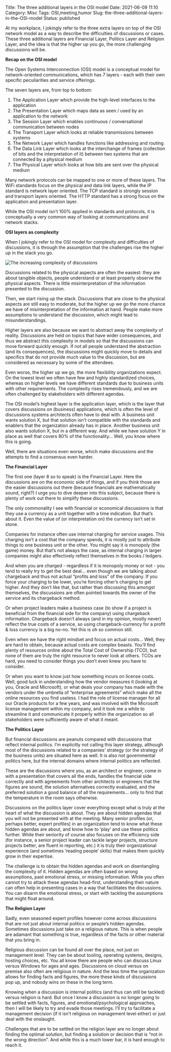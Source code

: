 Title: The three additional layers in the OSI model
Date: 2021-06-09 11:10
Category: Misc
Tags: OSI,meeting,humor
Slug: the-three-additional-layers-in-the-OSI-model
Status: published

At my workplace, I jokingly refer to the three extra layers on top of the
OSI network model as a way to describe the difficulties of discussions or
cases. These three additional layers are Financial Layer, Politics Layer
and Religion Layer, and the idea is that the higher up you go, the more
challenging discussions will be.

**Recap on the OSI model**

The Open Systems Interconnection (OSI) model is a conceptual model for
network-oriented communications, which has 7 layers - each with their own
specific peculiarities and service offerings.

The seven layers are, from top to bottom:
1. The Application Layer which provide the high-level interfaces to the
   application
2. The Presentation Layer which maps data as seen / used by an application
   to the network 
3. The Session Layer which enables continuous / conversational communication
   between nodes
4. The Transport Layer which looks at reliable transmissions between systems
5. The Network Layer which handles functions like addressing and routing
6. The Data Link Layer which looks at the interchange of frames (collection of
   bits and the interpretation of it) between two systems that are connected by
   a physical medium
7. The Physical Layer which looks at how bits are sent over the physical medium

Many network protocols can be mapped to one or more of these layers. The WiFi
standards focus on the physical and data link layers, while the IP standard
is network layer oriented. The TCP standard is strongly session and transport
layers oriented. The HTTP standard has a strong focus on the application and
presentation layer.

While the OSI model isn’t 100% applied in standards and protocols, it is
conceptually a very common way of looking at communications and network
stacks.

**OSI layers as complexity**

When I jokingly refer to the OSI model for complexity and difficulties of
discussions, it is through the assumption that the challenges rise the higher
up in the stack you go.

![The increasing complexity of discussions]({static}/images/202106/OSI_extended.png)

Discussions related to the physical aspects are often the easiest: they are about
tangible objects, people understand or at least properly observe the physical
aspects. There is little misinterpretation of the information presented to the
discussion.

Then, we start rising up the stack. Discussions that are close to the physical
aspects are still easy to moderate, but the higher up we go the more chance we
have of misinterpretation of the information at hand. People make more
assumptions to understand the discussion, which might lead to misunderstandings.

Higher layers are also because we want to abstract away the complexity of
reality. Discussions are held on topics that have wider consequences, and thus we
abstract this complexity in models so that the discussions can move forward
quickly enough. If not all people understand the abstraction (and its
consequences), the discussions might quickly move to details and specifics that
do not provide much value to the discussion, but are considered as necessary by
some of the attendees.

Even worse, the higher up we go, the more flexibility organizations expect. On
the lowest level we often have few and highly standardized choices, whereas on
higher levels we have different standards due to business units with other
requirements. The complexity rises tremendously, and we are often challenged by
stakeholders with different agendas.

The OSI model’s highest layer is the application layer, which is the layer that
covers discussions on (business) applications, which is often the level of
discussions systems architects often have to deal with. A business unit wants
solution X, but that solution isn’t compatible with the standards and enablers
that the organization already has in place. Another business unit also wants
solution X, but in a different way. And while we have solution Y in place as
well that covers 80% of the functionality… Well, you know where this is going.

Well, there are situations even worse, which make discussions and the attempts
to find a consensus even harder.

**The Financial Layer**

The first one (layer 8 so to speak) is the Financial Layer. Here the
discussions are on the economic side of things, and if you think those are
the easier discussions out there (because financials are mathematically
sound, right?) I urge you to dive deeper into this subject, because
there is plenty of work out there to simplify these discussions.

The only commonality I see with financial or economical discussions
is that they use a currency as a unit together with a time indication.
But that’s about it. Even the value of (or interpretation on) the
currency isn’t set in stone. 

Companies for instance often use internal charging for service usages.
This charging isn’t a cost that the company spends, it is mostly just
to attribute things to one business unit or the other. You might say it
is monopoly (the game) money. But that’s not always the case, as internal
charging in larger companies might also effectively reflect themselves in
the books / ledgers.

And when you are charged - regardless if it is monopoly money or not - you
tend to really try to get the best deal… even though we are talking about
chargeback and thus not actual “profits and loss” of the company. If you
force your charging to be lower, you’re forcing other’s charging to get
higher. And they don’t like that, but rather than discussing this amongst
themselves, the discussions are often pointed towards the owner of the
service and its chargeback method.

Or when project leaders make a business case (to show if a project is
beneficial from the financial side for the company) using chargeback
information. Chargeback doesn’t always (and in my opinion, mostly never)
reflect the true costs of a service, so using chargeback-currency for a
profit & loss currency is a big no-no. Yet this is oh so common still.

Even when we have the right mindset and focus on actual costs… Well,
they are hard to obtain, because actual costs are complex beasts. You’ll
find plenty of resources online about the Total Cost of Ownership (TCO),
but none of them are truly the right resource to never look at others.
TCOs are hard, you need to consider things you don’t even knew you have
to consider.

Or when you want to know just how something incurs on license costs.
Well, good luck in understanding how the vendor measures it (looking
at you, Oracle and Microsoft), or what deals your company has made with
the vendors under the umbrella of “enterprise agreements” which make all
the online resources you find useless. I had the role of license manager
for all our Oracle products for a few years, and was involved with the
Microsoft license management within my company, and it took me a while
to streamline it and communicate it properly within the organization
so all stakeholders were sufficiently aware of what it meant.

**The Politics Layer**

But financial discussions are peanuts compared with discussions that
reflect internal politics. I’m explicitly not calling this layer
strategy, although most of the discussions related to a companies’
strategy (or the strategy of the business units) are situated here
as well. It is also not governmental politics here, but the internal
domains where internal politics are reflected.

These are the discussions where you, as an architect or engineer,
come in with a presentation that covers all the ends, handles the
financial side correctly and with agreements from other architects
or engineers that the figures are sound, the solution alternatives
correctly evaluated, and the preferred solution a good balance of
all the requirements… only to find that the temperature in the room
says otherwise.

Discussions on the politics layer cover everything except what is
truly at the heart of what the discussion is about. They are about
hidden agendas that you will not be presented with at the meeting.
Many senior profiles (or, perhaps better, expert profiles) in an
organization tend to know what these hidden agendas are about, and
know how to ‘play’ and use these politics further. While their
seniority of course also focuses on the efficiency side (for instance,
a senior project leader can tackle larger projects, structure projects
better, are fluent in reporting, etc.) it is truly their organizational
experience (and sometimes ‘reading people’ skills) that makes them
quickly grow in their expertise.

The challenge is to obtain the hidden agendas and work on disentangling
the complexity of it. Hidden agendas are often based on wrong assumptions,
past emotional stress, or missing information. While you often cannot
try to attack these agendas head-first, understanding their nature can
often help in presenting cases in a way that facilitates the discussions.
You can disarm the emotional stress, or start with tackling the assumptions
that might float around.

**The Religion Layer**

Sadly, even seasoned expert profiles however come across discussions that
are not just about internal politics or people’s hidden agendas. Sometimes
discussions just take on a religious nature. This is when people are adamant
that something is true, regardless of the facts or other material that you
bring in.

Religious discussion can be found all over the place, not just on management
level. They can be about tooling, operating systems, designs, hosting choices,
etc. You all know there are people who can discuss Linux versus Windows for
ages and ages. Discussions on cloud versus on premise also often are religious
in nature. And the less time the organization allows for finding facts and
figures, the more these kinds of discussions pop up, and nobody wins on these
in the long term.

Knowing when a discussion is internal politics (and thus can still be tackled)
versus religion is hard. But once I know a discussion is no longer going to be
settled with facts, figures, and emotional/psychological approaches, then I
will be likely to try and evade those meetings. I’ll try to facilitate a
management decision (if it isn’t religious on management level either) or
just deal with the onslaught.

Challenges that are to be settled on the religion layer are no longer about
finding the optimal solution, but finding a solution or decision that is
“not in the wrong direction”. And while this is a much lower bar, it is hard
enough to reach it.

<!-- PELICAN_END_SUMMARY -->

